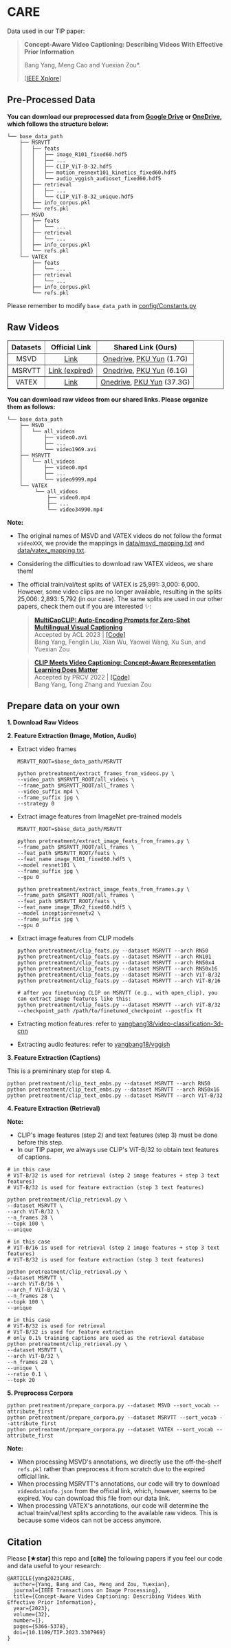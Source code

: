 # CARE

Data used in our TIP paper:

> **Concept-Aware Video Captioning: Describing Videos With Effective Prior Information**
>
> Bang Yang, Meng Cao and Yuexian Zou*.
>
> [[IEEE Xplore](https://ieeexplore.ieee.org/document/10233200)]


## Pre-Processed Data

**You can download our preprocessed data from [Google Drive](https://drive.google.com/drive/folders/1v6CFTrh4SWCZnoURT89u6DKQ2o5P_uys?usp=sharing) or [OneDrive](https://pkueducn-my.sharepoint.com/:f:/g/personal/2101112290_pkueducn_onmicrosoft_com/EknFBr4uhGpDux8dqCPlD5sB5C_M4Bw6VO73e-KX8uijsA?e=uktfnc), which follows the structure below:**


```
└── base_data_path
    ├── MSRVTT
    │   ├── feats
    │   │   ├── image_R101_fixed60.hdf5
    │   │   ├── ...
    │   │   ├── CLIP_ViT-B-32.hdf5
    │   │   ├── motion_resnext101_kinetics_fixed60.hdf5
    │   │   └── audio_vggish_audioset_fixed60.hdf5
    │   ├── retrieval
    │   │   ├── ...
    │   │   └── CLIP_ViT-B-32_unique.hdf5
    │   ├── info_corpus.pkl 
    │   └── refs.pkl
    ├── MSVD
    │   ├── feats
    │   │   └── ...
    │   ├── retrieval
    │   │   └── ...
    │   ├── info_corpus.pkl
    │   └── refs.pkl
    └── VATEX
        ├── feats
        │   └── ...
        ├── retrieval
        │   └── ...
        ├── info_corpus.pkl
        └── refs.pkl
```
Please remember to modify `base_data_path` in [config/Constants.py](config/Constants.py)

## Raw Videos

<div align="center">
<table border="1" width="100%">
    <tr align="center">
        <th>Datasets</th><th>Official Link</th><th>Shared Link (Ours)</th>
    </tr>
    <tr align="center">
        <td>MSVD</td><td><a href="https://www.cs.utexas.edu/users/ml/clamp/videoDescription/">Link</a></td><td><a href="https://pkueducn-my.sharepoint.com/:u:/g/personal/2101112290_pkueducn_onmicrosoft_com/ESi2AhDhuMpPsfv5E3N9xtsBhbraiiC4ZuAhwCdNS7kGYA?e=LPcfkl">Onedrive</a>, <a href="https://disk.pku.edu.cn/link/AA9E57BB3055344D98BCED580891278655">PKU Yun</a> (1.7G)</td>
    </tr>
    <tr align="center">
        <td>MSRVTT</td><td><a href="http://ms-multimedia-challenge.com/2016/dataset">Link (expired)</a></td><td><a href="https://pkueducn-my.sharepoint.com/:u:/g/personal/2101112290_pkueducn_onmicrosoft_com/EW8dnlrbXrhPpHCzqUWYBmEBy_15l4nQuZBuIS2akdIWwg?e=mxCEwZ">Onedrive</a>, <a href="https://disk.pku.edu.cn/link/AACF5DF7B019D64AA7A956E99A5A3201ED">PKU Yun</a> (6.1G)</td>
    </tr>
    <tr align="center">
        <td>VATEX</td><td><a href="https://eric-xw.github.io/vatex-website/download.html">Link</a></td><td><a href="https://pkueducn-my.sharepoint.com/:u:/g/personal/2101112290_pkueducn_onmicrosoft_com/EbznKwMvV-1FsxxxRvbiu1cB5aC-NTspM1y5zkyJq6rZSQ?e=IcpHpT">Onedrive</a>, <a href="https://disk.pku.edu.cn/link/AA70A2F20E92AA48F48153C82119347504">PKU Yun</a> (37.3G)</td>
    </tr>
</table>
</div>

**You can download raw videos from our shared links. Please organize them as follows:**

```
└── base_data_path
    ├── MSVD
    │   └── all_videos
    │       ├── video0.avi
    │       ├── ...
    │       └── video1969.avi
    ├── MSRVTT
    │   └── all_videos
    │       ├── video0.mp4
    │       ├── ...
    │       └── video9999.mp4
    └── VATEX
         └── all_videos
             ├── video0.mp4
             ├── ...
             └── video34990.mp4
```

**Note:** 
- The original names of MSVD and VATEX videos do not follow the format `videoXXX`, we provide the mappings in [data/msvd_mapping.txt](data/msvd_mapping.txt) and [data/vatex_mapping.txt](data/vatex_mapping.txt).
- Considering the difficulties to download raw VATEX videos, we share them!
- The official train/val/test splits of VATEX is 25,991: 3,000: 6,000. However, some video clips are no longer available, resulting in the splits 25,006: 2,893: 5,792 (in our case). The same splits are used in our other papers, check them out if you are interested ✨: 

    > [**MultiCapCLIP: Auto-Encoding Prompts for Zero-Shot Multilingual Visual Captioning**](https://aclanthology.org/2023.acl-long.664/)<br>
    > Accepted by ACL 2023 | [[Code]](https://github.com/yangbang18/MultiCapCLIP)<br>
    > Bang Yang, Fenglin Liu, Xian Wu, Yaowei Wang, Xu Sun, and Yuexian Zou

    > [**CLIP Meets Video Captioning: Concept-Aware Representation Learning Does Matter**](https://arxiv.org/abs/2111.15162)<br>
    > Accepted by PRCV 2022 | [[Code]](https://github.com/yangbang18/CLIP-Captioner)<br>
    > Bang Yang, Tong Zhang and Yuexian Zou


## Prepare data on your own

**1. Download Raw Videos**

**2. Feature Extraction (Image, Motion, Audio)**

* Extract video frames

  ```
  MSRVTT_ROOT=$base_data_path/MSRVTT

  python pretreatment/extract_frames_from_videos.py \
  --video_path $MSRVTT_ROOT/all_videos \
  --frame_path $MSRVTT_ROOT/all_frames \
  --video_suffix mp4 \
  --frame_suffix jpg \
  --strategy 0
  ```
  
* Extract image features from ImageNet pre-trained models

  ```
  MSRVTT_ROOT=$base_data_path/MSRVTT

  python pretreatment/extract_image_feats_from_frames.py \
  --frame_path $MSRVTT_ROOT/all_frames \
  --feat_path $MSRVTT_ROOT/feats \
  --feat_name image_R101_fixed60.hdf5 \
  --model resnet101 \
  --frame_suffix jpg \
  --gpu 0

  python pretreatment/extract_image_feats_from_frames.py \
  --frame_path $MSRVTT_ROOT/all_frames \
  --feat_path $MSRVTT_ROOT/feats \
  --feat_name image_IRv2_fixed60.hdf5 \
  --model inceptionresnetv2 \
  --frame_suffix jpg \
  --gpu 0
  ```
* Extract image features from CLIP models
  ```
  python pretreatment/clip_feats.py --dataset MSRVTT --arch RN50
  python pretreatment/clip_feats.py --dataset MSRVTT --arch RN101
  python pretreatment/clip_feats.py --dataset MSRVTT --arch RN50x4
  python pretreatment/clip_feats.py --dataset MSRVTT --arch RN50x16
  python pretreatment/clip_feats.py --dataset MSRVTT --arch ViT-B/32
  python pretreatment/clip_feats.py --dataset MSRVTT --arch ViT-B/16

  # after you finetuning CLIP on MSRVTT (e.g., with open_clip), you can extract image features like this:
  python pretreatment/clip_feats.py --dataset MSRVTT --arch ViT-B/32 --checkpoint_path /path/to/finetuned_checkpoint --postfix ft
  ```
* Extracting motion features: refer to [yangbang18/video-classification-3d-cnn](https://github.com/yangbang18/video-classification-3d-cnn)

* Extracting audio features: refer to [yangbang18/vggish](https://github.com/yangbang18/vggish)

**3. Feature Extraction (Captions)**

This is a premininary step for step 4. 

```
python pretreatment/clip_text_embs.py --dataset MSRVTT --arch RN50
python pretreatment/clip_text_embs.py --dataset MSRVTT --arch RN50x16
python pretreatment/clip_text_embs.py --dataset MSRVTT --arch ViT-B/32
```

**4. Feature Extraction (Retrieval)**

**Note:** 
- CLIP's image features (step 2) and text features (step 3) must be done before this step. 
- In our TIP paper, we always use CLIP's ViT-B/32 to obtain text features of captions.

```
# in this case
# ViT-B/32 is used for retrieval (step 2 image features + step 3 text features)
# ViT-B/32 is used for feature extraction (step 3 text features)

python pretreatment/clip_retrieval.py \
--dataset MSRVTT \
--arch ViT-B/32 \
--n_frames 28 \
--topk 100 \
--unique
```

```
# in this case
# ViT-B/16 is used for retrieval (step 2 image features + step 3 text features)
# ViT-B/32 is used for feature extraction (step 3 text features)

python pretreatment/clip_retrieval.py \
--dataset MSRVTT \
--arch ViT-B/16 \
--arch_f ViT-B/32 \
--n_frames 28 \
--topk 100 \
--unique
```

```
# in this case
# ViT-B/32 is used for retrieval
# ViT-B/32 is used for feature extraction
# only 0.1% training captions are used as the retrieval database
python pretreatment/clip_retrieval.py \
--dataset MSRVTT \
--arch ViT-B/32 \
--n_frames 28 \
--unique \
--ratio 0.1 \
--topk 20
```



**5. Preprocess Corpora**
  ```
  python pretreatment/prepare_corpora.py --dataset MSVD --sort_vocab --attribute_first
  python pretreatment/prepare_corpora.py --dataset MSRVTT --sort_vocab --attribute_first
  python pretreatment/prepare_corpora.py --dataset VATEX --sort_vocab --attribute_first
  ```
**Note:** 
- When processing MSVD's annotations, we directly use the off-the-shelf `refs.pkl` rather than preprocess it from scratch due to the expired official link.
- When processing MSRVTT's annotations, our code will try to download `videodatainfo.json` from the official link, which, however, seems to be expired. You can download this file from our data link.
- When processing VATEX's annotations, our code will determine the actual train/val/test splits according to the available raw videos. This is because some videos can not be access anymore.


## Citation

Please **[★star]** this repo and **[cite]** the following papers if you feel our code and data useful to your research:

```
@ARTICLE{yang2023CARE,
  author={Yang, Bang and Cao, Meng and Zou, Yuexian},
  journal={IEEE Transactions on Image Processing}, 
  title={Concept-Aware Video Captioning: Describing Videos With Effective Prior Information}, 
  year={2023},
  volume={32},
  number={},
  pages={5366-5378},
  doi={10.1109/TIP.2023.3307969}
}
```
